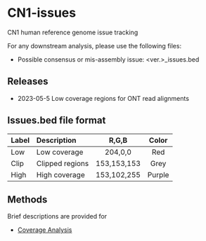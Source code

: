 # CN1-issues
CN1 human reference genome issue tracking

For any downstream analysis, please use the following files:

* Possible consensus or mis-assembly issue: <ver.>_issues.bed

## Releases

* 2023-05-5 Low coverage regions for ONT read alignments



## Issues.bed file format

| Label | Description     |    R,G,B    | Color  |
| :---- | :-------------- | :---------: | :----: |
| Low   | Low coverage    |   204,0,0   |  Red   |
| Clip  | Clipped regions | 153,153,153 |  Grey  |
| High  | High coverage   | 153,102,255 | Purple |



## Methods

Brief descriptions are provided for

* [Coverage Analysis](https://github.com/marbl/CHM13-issues/blob/main/coverage.md)
